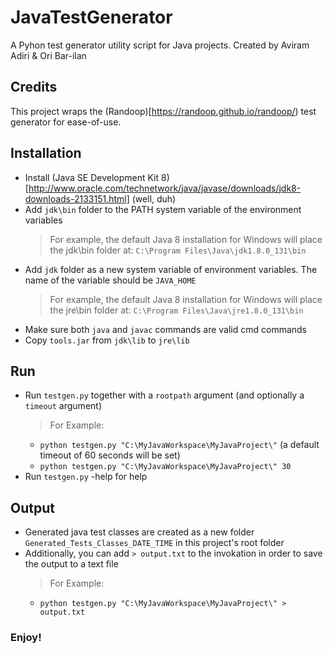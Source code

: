 # JavaTestGenerator
A Pyhon test generator utility script for Java projects.
Created by Aviram Adiri & Ori Bar-ilan

## Credits
This project wraps the (Randoop)[https://randoop.github.io/randoop/) test generator for ease-of-use.

## Installation
- Install (Java SE Development Kit 8)[http://www.oracle.com/technetwork/java/javase/downloads/jdk8-downloads-2133151.html] (well, duh)
- Add `jdk\bin` folder to the PATH system variable of the environment variables
	> For example, the default Java 8 installation for Windows will place the jdk\bin folder at:
	> `C:\Program Files\Java\jdk1.8.0_131\bin`
- Add `jdk` folder as a new system variable of environment variables. The name of the variable should be `JAVA_HOME`
	> For example, the default Java 8 installation for Windows will place the jre\bin folder at:
	> `C:\Program Files\Java\jre1.8.0_131\bin`
- Make sure both `java` and `javac` commands are valid cmd commands
- Copy `tools.jar` from `jdk\lib` to `jre\lib`

## Run
- Run `testgen.py` together with a `rootpath` argument (and optionally a `timeout` argument)
	> For Example: 
	*	`python testgen.py "C:\MyJavaWorkspace\MyJavaProject\"` (a default timeout of 60 seconds will be set)
	*	`python testgen.py "C:\MyJavaWorkspace\MyJavaProject\" 30`
- Run `testgen.py` -help for help

## Output
- Generated java test classes are created as a new folder `Generated_Tests_Classes_DATE_TIME` in this project's root folder
- Additionally, you can add `> output.txt` to the invokation in order to save the output to a text file
	> For Example: 
	*	`python testgen.py "C:\MyJavaWorkspace\MyJavaProject\" > output.txt`
	
### Enjoy!